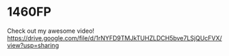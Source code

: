 # 1460FP

Check out my awesome video!
https://drive.google.com/file/d/1rNYFD9TMJkTUHZLDCH5bve7LSjQUcFVX/view?usp=sharing
